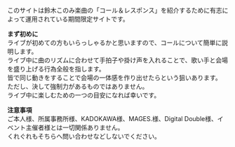 このサイトは鈴木このみ楽曲の「コール＆レスポンス」を紹介するために有志によって運用されている期間限定サイトです。  

**まず初めに**  
ライブが初めての方もいらっしゃるかと思いますので、コールについて簡単に説明します。  
ライブ中に曲のリズムに合わせて手拍子や掛け声を入れることで、歌い手と会場を盛り上げる行為全般を指します。  
皆で同じ動きをすることで会場の一体感を作り出せたらという狙いあります。  
ただし、決して強制力があるものではありません。  
ライブ中に楽しむための一つの目安になれば幸いです。    

**注意事項**  
ご本人様、所属事務所様、KADOKAWA様、MAGES.様、Digital Double様、イベント主催者様とは一切関係ありません。  
くれぐれもそちらへ問い合わせなどしないでください。
